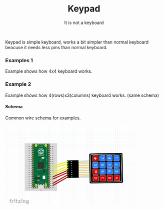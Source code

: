 <div align="center">
  <h1> Keypad </h1>
  <p> It is not a keyboard </p>
</div>  
<br/>

Keypad is simple keyboard, works a bit simpler than normal keyboard beacuse it needs less pins than normal keyboard.

### Examples 1

Example shows how 4x4 keyboard works.

### Example 2
Example shows how 4(rows)x3(columns) keyboard works. (same schema)

#### Schema

Common wire schema for examples.

<img src="https://github.com/psp515/MicroPico/blob/main/images/keypad/keypad_schema.png" alt="symbol" height=256/>
